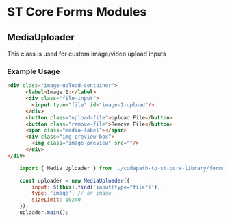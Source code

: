 # ST Core Forms Modules

## MediaUploader
This class is used for custom image/video upload inputs

### Example Usage
```html
<div class="image-upload-container">
      <label>Image 1:</label>
      <div class="file-input">
        <input type="file" id="image-1-upload"/>
      </div>
      <button class="upload-file">Upload File</button>
      <button class="remove-file">Remove File</button>
      <span class="media-label"></span>
      <div class="img-preview-box">
        <img class="image-preview" src=""/>
      </div>
</div>
```

```javascript
    import { Media Uploader } from './codepath-to-st-core-library/forms/MediaUploader';

    const uploader = new MediaUploader({
        input: $(this).find('input[type="file"]'),
        type: 'image', // or image
        sizeLimit: 10240
    });
    uploader.main();
```